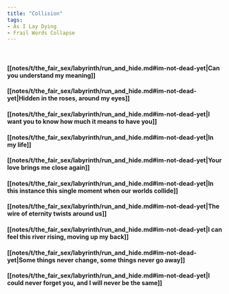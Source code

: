 ```yaml
---
title: "Collision"
tags:
- As I Lay Dying
- Frail Words Collapse
---
```

&nbsp;
#### [[notes/t/the_fair_sex/labyrinth/run_and_hide.md#im-not-dead-yet|Can you understand my meaning]]
#### [[notes/t/the_fair_sex/labyrinth/run_and_hide.md#im-not-dead-yet|Hidden in the roses, around my eyes]]
#### [[notes/t/the_fair_sex/labyrinth/run_and_hide.md#im-not-dead-yet|I want you to know how much it means to have you]]
#### [[notes/t/the_fair_sex/labyrinth/run_and_hide.md#im-not-dead-yet|In my life]]
#### [[notes/t/the_fair_sex/labyrinth/run_and_hide.md#im-not-dead-yet|Your love brings me close again]]
#### [[notes/t/the_fair_sex/labyrinth/run_and_hide.md#im-not-dead-yet|In this instance this single moment when our worlds collide]]
#### [[notes/t/the_fair_sex/labyrinth/run_and_hide.md#im-not-dead-yet|The wire of eternity twists around us]]
#### [[notes/t/the_fair_sex/labyrinth/run_and_hide.md#im-not-dead-yet|I can feel this river rising, moving up my back]]
#### [[notes/t/the_fair_sex/labyrinth/run_and_hide.md#im-not-dead-yet|Some things never change, some things never go away]]
#### [[notes/t/the_fair_sex/labyrinth/run_and_hide.md#im-not-dead-yet|I could never forget you, and I will never be the same]]
